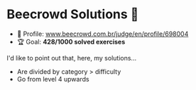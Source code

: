 # Beecrowd Solutions 🐝

* 👤 Profile: www.beecrowd.com.br/judge/en/profile/698004
* 🏆 Goal: **428/1000 solved exercises**

I'd like to point out that, here, my solutions...

* Are divided by category > difficulty
* Go from level 4 upwards
